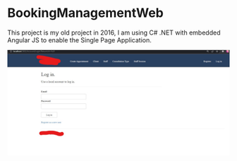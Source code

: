 # BookingManagementWeb
This project is my old project in 2016, I am using C# .NET with embedded Angular JS to enable the Single Page Application.

![app screenshot](https://raw.githubusercontent.com/komangTeguhB/bookingmanagementweb/main/Screenshot.jpeg)
